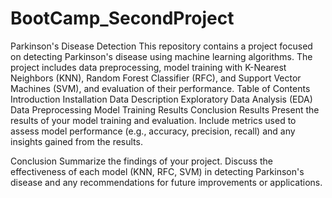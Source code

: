 # BootCamp_SecondProject
Parkinson's Disease Detection
This repository contains a project focused on detecting Parkinson's disease using machine learning algorithms. The project includes data preprocessing, model training with K-Nearest Neighbors (KNN), Random Forest Classifier (RFC), and Support Vector Machines (SVM), and evaluation of their performance.
Table of Contents
Introduction
Installation
Data Description
Exploratory Data Analysis (EDA)
Data Preprocessing
Model Training
Results
Conclusion
Results
Present the results of your model training and evaluation. Include metrics used to assess model performance (e.g., accuracy, precision, recall) and any insights gained from the results.

Conclusion
Summarize the findings of your project. Discuss the effectiveness of each model (KNN, RFC, SVM) in detecting Parkinson's disease and any recommendations for future improvements or applications.
